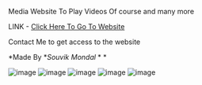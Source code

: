 Media Website To Play Videos Of course and many more

LINK - [Click Here To Go To Website](happy4geeks.ml)

Contact Me to get access to the website

 *Made By **Souvik Mondal* * *


![image](https://user-images.githubusercontent.com/33234596/126516069-32728c9f-626b-4c66-bf33-48f79c5a435c.png)
![image](https://user-images.githubusercontent.com/33234596/126516065-5d0b908c-0c0d-47ea-ab22-fe1ce3a206d5.png)
![image](https://user-images.githubusercontent.com/33234596/126516083-a3620081-9bb1-49c3-96ee-c9957651ddd7.png)
![image](https://user-images.githubusercontent.com/33234596/126516104-3caa7388-dcf0-45e4-8e97-8ce3608e6d89.png)
![image](https://user-images.githubusercontent.com/33234596/126516139-c206f191-6e1f-46af-93d7-0624e2c5c4ab.png)

